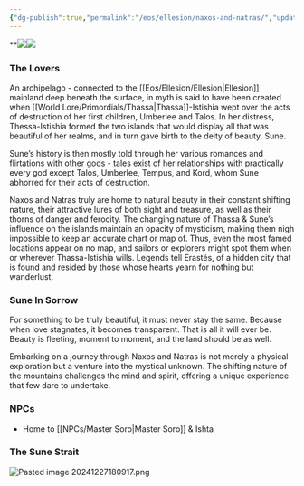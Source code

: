 ```yaml
---
{"dg-publish":true,"permalink":"/eos/ellesion/naxos-and-natras/","updated":"2024-12-27T18:09:19.181-06:00"}
---
```



**![](https://lh7-us.googleusercontent.com/eU1WYSJ2PcONUBazsQR0hqlk7HV1nhfOE57cMrFlQYudaVde2vX8uIfeWTnMhm9AROVb5EPgWLEwpyD1AqS9P7Cu4Z0pRqNd44syvkg8UHFZnc4Bav6IG7V_E_jZZq3D7aFql3R7Cq8HdINc55sNr-4)![](https://lh7-us.googleusercontent.com/zjjV7zfqyhlliN1hV3ObA1OiOwtvnMx357R52VgJb3Bp1Soy6TpCtQkNV6M5vZX_KKvEmOlUNX3NfXgKwv8ThnapKiB7hUgEVZkdVLCDSJNdGDcgSLZ-Wf2odivVOJYzAPgh8GYd4HOuYDvom7lJBxs)

### The Lovers
An archipelago - connected to the [[Eos/Ellesion/Ellesion\|Ellesion]] mainland deep beneath the surface, in myth is said to have been created when [[World Lore/Primordials/Thassa\|Thassa]]-Istishia wept over the acts of destruction of her first children, Umberlee and Talos. In her distress, Thessa-Istishia formed the two islands that would display all that was beautiful of her realms, and in turn gave birth to the deity of beauty, Sune.

Sune’s history is then mostly told through her various romances and flirtations with other gods - tales exist of her relationships with practically every god except Talos, Umberlee, Tempus, and Kord, whom Sune abhorred for their acts of destruction. 

Naxos and Natras truly are home to natural beauty in their constant shifting nature, their attractive lures of both sight and treasure, as well as their thorns of danger and ferocity. The changing nature of Thassa & Sune’s influence on the islands maintain an opacity of mysticism, making them nigh impossible to keep an accurate chart or map of. Thus, even the most famed locations appear on no map, and sailors or explorers might spot them when or wherever Thassa-Istishia wills. Legends tell Erastés, of a hidden city that is found and resided by those whose hearts yearn for nothing but wanderlust.

### Sune In Sorrow

For something to be truly beautiful, it must never stay the same. Because when love stagnates, it becomes transparent. That is all it will ever be. Beauty is fleeting, moment to moment, and the land should be as well. 

Embarking on a journey through Naxos and Natras is not merely a physical exploration but a venture into the mystical unknown. The shifting nature of the mountains challenges the mind and spirit, offering a unique experience that few dare to undertake.

### NPCs
- Home to [[NPCs/Master Soro\|Master Soro]] & Ishta

### The Sune Strait
![Pasted image 20241227180917.png](/img/user/Images/Pasted%20image%2020241227180917.png)
